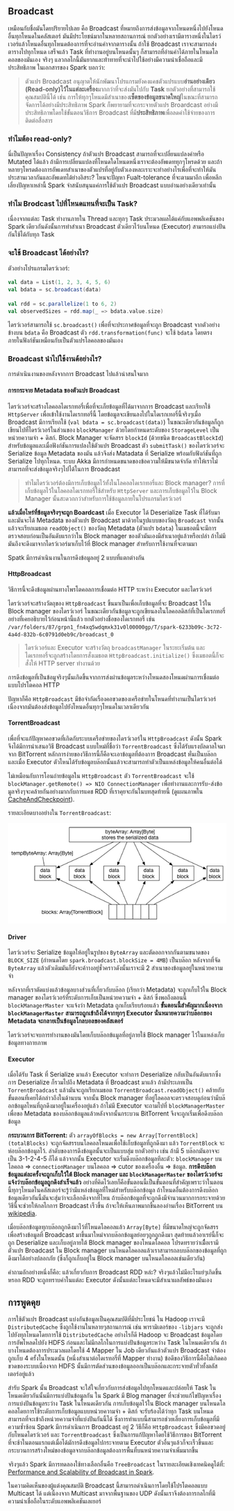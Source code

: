 ## Broadcast

เหมือนกับชื่อมันโดยปริยายไปเลย คือ Broadcast ที่หมายถึงการส่งข้อมูลจากโหนดหนึ่งไปยังโหนดอื่นทุกโหนดในคลัสเตอร์ มันมีประโยชน์มากในหลายสถานการณ์ ยกตัวอย่างเรามีตารางหนึ่งในไดรว์เวอร์แล้วโหนดอื่นทุกโหนดต้องการที่จะอ่านค่าจากตารางนั้น ถ้าใช้ Broadcast เราจะสามารถส่งตารางไปทุกโหนด เสร็จแล้ว Task ที่ทำงานอยู่บนโหนดนั้นๆ ก็สามารถที่อ่านค่าได้ภายในโหนดโลคอลของมันเอง จริงๆ แลวกลไกนี้มันยากและท้าทายที่จะนำไปใช้อย่างมีความน่าเชื่อถือและมีประสิทธิภาพ ในเอกสารของ Spark บอกว่า:

> ตัวแปร Broadcast อนุญาตให้นักพัฒนาโปรแกรมยังคงแคชตัวแปรแบบ**อ่านอย่างเดียว (Read-only)**ไว้ในแต่ละ**เครื่อง**มากกว่าที่จะส่งมันไปกับ **Task** ยกตัวอย่างที่สามารถใช้คุณสมบัตินี้ได้ เช่น การให้ทุกๆโหนดมีสำเนาของ**เซ็ตของข้อมูลขนาดใหญ่**ในขณะที่สามารถจัดการได้อย่างมีประสิทธิภาพ Spark ก็พยายามที่จะกระจายตัวแปร Broardcast อย่างมีประสิทธิภาพโดยใช้ขั้นตอนวิธีการ Broadcast ที่มี**ประสิทธิภาพ**เพื่อลดค่าใช้จ่ายของการติดต่อสื่อสาร

### ทำไมต้อง read-only?

นี่เป็นปัญหาเรื่อง Consistency ถ้าตัวแปร Broadcast สามารถที่จะเปลี่ยนแปลงค่าหรือ Mutated ได้แล้ว ถ้ามีการเปลี่ยนแปลงที่โหนดใดโหนดหนึ่งเราจะต้องอัพเดททุกๆโหรดด้วย และถ้าหลายๆโหรดต้องการอัพเดทสำเนาของตัวแปรที่อยู่กับตัวเองหละเราะจะทำอย่างไรเพื่อที่จะทำให้มันประสานเวลากันและอัพเดทได้ย่างอิสระ? ไหนจะปัญหา Fualt-tolerance ที่จะตามมาอีก เพื่อหลีกเลี่ยงปัญหาเหล่านี้ Spark จำสนับสนุนแค่การใช้ตัวแปร Broadcast แบบอ่านอย่างเดียวเท่านั้น

### ทำไม Brodcast ไปที่โหนดแทนที่จะเป็น Task?

เนื่องจากแต่ละ Task ทำงานภายใน Thread และทุกๆ Task ประมวลผลได้แค่กับแอพพลิเคชันของ Spark เดียวกันดังนั้นการทำสำเนา Broadcast ตัวเดียวไว้บนโหนด (Executor) สามารถแบ่งปันกันใช้ได้กับทุก Task

### จะใช้ Broadcast ได้อย่างไร?

ตัวอย่างโปรแกรมไดรว์เวอร์:

```scala
val data = List(1, 2, 3, 4, 5, 6)
val bdata = sc.broadcast(data)

val rdd = sc.parallelize(1 to 6, 2)
val observedSizes = rdd.map(_ => bdata.value.size)
```

ไดรว์เวอร์สามารถใช้ `sc.broadcast()` เพื่อที่จะประกาศข้อมูลที่จะถูก Broadcast จากตัวอย่างข้างบน `bdata` คือ Broadcast ตัว `rdd.transformation(func)` จะใช้ `bdata` โดยตรงภายในฟังก์ชันเหมือนกับเป็นตัวแปรโลคอลของมันเอง

### Broadcast นำไปใช้งานด้อย่างไร?

การดำเนินงานของหลังจากการ Broadcast ไปแล้วน่าสนใจมาก

#### การกระจาย Metadata ของตัวแปร Broadcast

ไดรว์เวอร์จะสร้างโลคอลไดเรกทอรี่เพื่อที่จะเก็ยข้อมูลที่ได้มาจากการ Broadcast และเรียกใช้ `HttpServer` เพื่อเข้าใช้งานไดเรกทอรี่นี้ โดยข้อมูลจะเขียนลงไปในไดเรกเทอรี่นี้จริงๆเมื่อ Broadcast มีการเรียกใช้ (`val bdata = sc.broadcast(data)`) ในขณะเดียวกันข้อมูลก็ถูกเขียนไปที่ไดรว์เวอร์ในส่วนของ `blockManager` ด้วยโดยกำหนดระดับของ `StorageLevel` เป็นหน่วยความจำ + ดิสก์. Block Manager จะจัดสรร `blockId` (ด้วยชนิด `BroadcastBlockId`) สำหรับข้อมูลและเมื่อฟังก์ชันการแปลงใช้ตัวแปร Broadcast ตัว `submitTask()` ของไดรว์เวอร์จะ Serialize ข้อมูล Metadata ของมัน แล้วจึงส่ง Matadata ที่ Serialize พร้อมกับฟังก์ชันที่ถูก Serialize ไปทุกโหนด. ระบบ Akka มีการกำหนดขนาดของข้อความให้มีขนาดจำกัด ทำให้เราไม่สามารถที่จะส่งข้อมูลจริงๆไปได้ในการ Broadcast

> ทำไมไดรว์เวอร์ต้องมีการเก็บข้อมูลไว้ทั้งในโลคอลไดเรกทอรี่และ Block manager? การที่เก็บข้อมูลไว้ในโลคอลไดเรกทอรี่ใช้สำหรับ `HttpServer` และการเก็บข้อมูลไว้ใน Block Manager นั้นสะดวกกว่าสำหรับการใช้ข้อมูลภายในโปรแกรมไดรว์เวอร์

**แล้วเมื่อไหร่ที่ข้อมูลจริงๆจะถูก Boardcast** เมื่อ Executor ได้ Deserialize Task ที่ได้รับมาและมันจะได้ Metadata ของตัวแปร Broadcast มาด้วยในรูปแบบของวัตถุ `Broadcast` จากนั้นแล้วจะเรียกเมธอต `readObject()` ของวัตถุ Metadata (ตัวแปร `bdata`) ในเมธอตนี้จะมีการตรวจสอบก่อนเป็นอันดับแรกว่าใน Block manager ของตัวมันเองมีสำเนาอยู่แล้วหรือเปล่า ถ้าไม่มีมันถึงจะดึงมาจากไดรว์เวอร์มาเก็บไว้ที่ Block manager สำหรับการใช้งานที่จะตามมา
 
Spatk มีการดำเนินงานในการดึงข้อมูลอยู่ 2 แบบที่แตกต่างกัน

#### HttpBroadcast

วิธีการนี้จะดึงข้อมูลผ่านทางโพรโตคอลการเชื่อมต่อ HTTP ระหว่าง Executor และไดรว์เวอร์

ไดรว์เวอร์จะสร้างวัตถุของ `HttpBroadcast` ขึ้นมาเป็นเพื่อเก็บข้อมูลที่จะ Broadcast ไว้ใน Block manager ของไดรว์เวอร์ ในขณะเดียวกันข้อมูลจะถูกเขียนลงในโลคอลดิสก์ที่เป็นไดเรกทอรี่อย่างที่เคยอธิบายไว้ก่อนหน้านี้แล้ว ยกตัวอย่างชื่อของไดเรกทอรี่ เช่น `/var/folders/87/grpn1_fn4xq5wdqmxk31v0l00000gp/T/spark-6233b09c-3c72-4a4d-832b-6c0791d0eb9c/broadcast_0`

> ไดรว์เวอร์และ Executor จะสร้างวัตถุ `broadcastManager` ในระยะเริ่มต้น และไดเรกทอรี่จะถูกสร้างโดยการสั่งเมธอต `HttpBroadcast.initialize()` ซึ่งเมธอตนี้ก็จะสั่งให้ HTTP server ทำงานด้วย

การดึงข้อมูลที่เป็นข้อมูจริงๆนั้นเกิดขึ้นจากการส่งผ่านข้อมูลระหว่างโหนดสองโหนดผ่านการเชื่อมต่อแบบโปรโตคอล HTTP

ปัญหาก็คือ `HttpBroadcast` มีข้อจำกัดเรื่องคอขวดของเครือข่ายในโหนดที่ทำงานเป็นไดรว์เวอร์เนื่องจากมันต้องส่งข้อมูลไปยังโหนดอื่นทุกๆโหนดในเวลาเดียวกัน

#### TorrentBroadcast

เพื่อที่จะแก้ปัญหาคอขวดที่เกิดกับระบบเครือข่ายของไดรว์เวอร์ใน `HttpBroadcast` ดังนั้น Spark จึงได้มีการนำเสนอวิธี Broadcast แบบใหม่ที่ชื่อว่า `TorrentBroadcast` ซึ่งได้รับแรงบัลดาลใจมาจาก BitTorrent หลักการง่ายของวิธีการนี้ก็คือจะเอาข้อมูลที่ต้องการ Broadcast หั่นเป็นบล๊อก และเมื่อ Executor ตัวไหนได้รับข้อมูลบล๊อกนั้นแล้วจะสามารถทำตัวเป็นแหล่งข้อมูลให้คนอื่นต่อได้

ไม่เหมือนกับการโอนถ่ายข้อมูลใน `HttpBroadcast` ตัว `TorrentBroadcast` จะใช้ `blockManager.getRemote() => NIO ConnectionManager` เพื่อทำงานและการรับ-ส่งข้อมูลจริงๆจะคล้ายกันอย่างมากกับการแคช RDD ที่เราคุยจะกันในบทสุดท้ายนี้ (ดูแผนภาพใน [CacheAndCheckpoint](https://github.com/JerryLead/SparkInternals/blob/master/markdown/6-CacheAndCheckpoint.md)).

รายละเอียดบางอย่างใน `TorrentBroadcast`:

![TorrentBroadcast](../PNGfigures/TorrentBroadcast.png)

#### Driver

ไดรว์เวอร์จะ Serialize ข้อมูลให้อยู่ในรูปของ `ByteArray` และตัดออกจากกันตามขนาดของ `BLOCK_SIZE` (กำหนดโดย `spark.broadcast.blockSize = 4MB`) เป็นบล๊อก หลังจากที่จัด `ByteArray` แล้วตัวเดิมมันก็ยังจะค้าางอยู่ชั่วคราวดังนั้นเราจะมี 2 สำเนาของข้อมูลอยู่ในหน่วยความจำ

หลังจากที่เราตัดแบ่งแล้วข้อมูลบางส่วนที่เกี่ยวกับบล๊อก (เรียกว่า Metadata) จะถูกเก็บไว้ใน Block manager ของไดรว์เวอร์ที่ระดับการเก็บเป็นหน่วยความจำ + ดิสก์ ซึ่งพอถึงตอนนี้ `blockManagerMaster` จะแจ้งว่า Metadata ถูกเก็บเรียบร้อยแล้ว **ขั้นตอนนี้สำคัญมากเนื่องจาก `blockManagerMaster` สามารถถูกเข้าถึงได้จากทุกๆ Executor นั่นหมายความว่าบล๊อกของ Metadata จะกลายเป็นข้อมูลโกลบอลของคลัสเตอร์**

ไดรว์เวอร์จะจบการทำงานของมันโดยเก็บบล๊อกข้แมูลที่อยู่ภายใช้ Block manager ไว้ในแหล่งเก็บข้อมูลทางกายภาพ

#### Executor

เมื่อได้รับ Task ที่ Serialize มาแล้ว Executor จะทำการ Deserialize กลับเป็นอันดับแรกซึ่งการ Deserialize ก็รวมไปถึง Metadata ที่ Broadcast มาแล้ว ถ้ามีประเภทเป็น `TorrentBroadcast` แล้วมันจะถูกเรียกเมธอต `TorrentBroadcast.readObject()` คล้ายกับขั้นตอนที่เคยได้กล่าวถึงในด้านบน จากนั้น Block manager ที่อยู่โลคอลจะตรวจสอบดูก่อนว่ามีบล๊อกข้อมูลไหนที่ถูกดึงมาอยู่ในเครื่องอยู่แล้ว ถ้าไม่มี Executor จะถามไปที่ `blockManagerMaster` เพื่อขอ Metadata ของบล๊อกข้อมูลแล้วหลังจากนั้นกระบวน BitTorrent จึงจะถูกเริ่มเพื่อดึงบล๊อกข้อมูล

**กระบวนการ BitTorrent:** ตัว `arrayOfBlocks = new Array[TorrentBlock](totalBlocks)` จะถูกจัดสรรบนโลคอลโหนดเพื่อใช้เก็บข้อมูลที่ถูกดึงมา แล้ว `TorrentBlock` จะห่อบล๊อกข้อมูลไว้. ลำดับของการดึงข้อมูลนั้นจะเป็นแบบสุ่ม ยกตัวอย่าง เช่น ถ้ามี 5 บล๊อกมันอาจจะเป็น 3-1-2-4-5 ก็ได้ แล้วจากนั้น Executor จะเริ่มดึงบล๊อกข้อมูลทีละตัว: `blockManager` บนโลคอล => `connectionManager` บนโลคอล => cutor ของเครื่องอื่น => ข้อมูล.  **การดึงบล๊อกข้อมูลแต่ละครั้งจะถูกเก็บใว้ใต้ Block manager และ `blockManagerMaster` ของไดรว์เวอร์จะแจ้งว่าบล๊อกข้อมูลถูกดึงสำเร็จแล้ว** อย่างที่คิดไว้เลยก็คือขั้นตอนนี้เป็นขั้นตอนที่สำคัญเพราะว่าในตอนนี้ทุกๆโหนดในคลัสเตอร์จะรู้ว่ามีแหล่งข้อมูลที่ใหม่สำหรับบล๊อกข้อมูล ถ้าโหนดอื่นต้องการดึงบล๊อกข้อมูลเดียวกันนี้มันจะสุ่มว่าจะเลือกดึงจากที่ไหน ถ้าบล๊อกข้อมูลที่จะถูกดึงมีจำนวนมากการกระจายด้วยวิธีนี้จะช่วยให้กลไกการ Broadcast เร็วขึ้น ถ้าจะให้เห็นภาพมากขึ้นลองอ่านเรื่อง BitTorrent บน [wikipedia](http://zh.wikipedia.org/wiki/BitTorrent_(%E5%8D%8F%E8%AE%AE)).

เมื่อบล๊อกข้อมูลทุกบล๊อกถูกดึงมาไว้ที่โหนดโลคอลแล้ว `Array[Byte]` ที่มีขนาดใหญ่จะถูกจัดสรรเพื่อสร้างข้อมูลที่ Broadcast มาขึ้นมาใหม่จากบล๊อกข้อมูลย่อยๆถูกถูกดึงมา สุดท้ายแล้วอาเรย์นี้ก็จะถูก Deserialize และเก็บอยู่ภายใต้ Block manager ของโหนดโลคอล โปรดทรายว่าเมืื่อเรามีตัวแปร Broadcast ใน Block manager บนโหนดโลคอลแล้วเราสามารถลบบล๊อกของข้อมูลที่ถูกดึงมาได้อย่างปลอกภัย (ซึ่งก็ถูกเก็บอยู่ใน Block manager บนโหนดโลคอลเช่นเดียวกัน)

คำถามอักอย่างหนึ่งก็คือ: แล้วเกี่ยวกับการ Broadcast RDD หล่ะ? จริงๆแล้วไม่มีอะไรแย่ๆเกิดขึ้นหรอก RDD จะถูกทราบค่าในแต่ละ Executor ดังนั้นแต่ละโหนดจะมีสำเนาผลลัพธ์ของมันเอง

## การพูดคุย

การใช้ตัวแปร Broadcast แบ่งกันข้อมูลเป็นคุณสมบัติที่มีประโยชน์ ใน Hadoop เราจะมี `DistributedCache` ซึ่งถูกใช้งานในหลายๆสถานการณ์ เช่น พารามิเตอร์ของ `-libjars` จะถูกส่งไปยังทุกโหนดโดยการใช้ `DistributedCache` อย่างไรก็ดี Hadoop จะ Broadcast ข้อมูลโดยการอัพโหลดไปยัง HDFS ก่อนและไม่มีกลไกในการแบ่งปันข้อมูลระหว่าง Task ในโหนดเดียวกัน ถ้าบางโหนดต้องการประมวลผลโดยใช้ 4 Mapper ใน Job เดียวกันแล้วตัวแปร Broadcast จำต้องถูกเก็บ 4 ครั้งในโหนดนั้น (หนึ่งสำเนาต่อไดเรทอรี่ที่ Mapper ทำงาน) ข้อดีของวิธีการนี้คือไม่เกิดคอขวดของระบบเนื่องจาก HDFS นั้นมีการตัดส่วนของข้อมูลออกเป็นบล๊อกและกระจายตัวทั่วทั้งตลัสเตอร์อยู่แล้ว

สำรับ Spark นั้น Broadcast จะใส่ใจเกี่ยวกับการส่งข้อมูลไปทุกโหนดและปล่อยให้ Task ในโหนดเดียวกันนั้นมีการแบ่งปันข้อมูลกัน ใน Spark มี Blog manager ที่จะช่วยแก้ไขปัญหาเรื่องการแบ่งปันข้อมูลระว่าง Task ในโหนดเดียวกัน การเก็บข้อมูลไว้ใน Block manager บนโหนดโลคอลโดยการใช้ระดับการเก็บข้อมูลแบบหน่วยความจำ + ดิสก์ จะรับร้องได้ว่าทุก Task บนโหนดสามารถที่จะเข้าถึงหน่วยความจำที่แบ่งปันกันนี้ได้ ซึ่งการทำแบบนี้สามารถช่วยเลี่ยงการเก็บข้อมูลที่มีความซ้ำซ้อน Spark มีการดำเนินการ Broadcast อยู่ 2 วิธีก็คือ `HttpBroadcast` ซึ่งมีคอขวดอยู่กับโหนดไดรว์เวอร์ และ `TorrentBroadcast` ซึ่งเป็นการแก้ปัญหาโดยใช้วิธีการของ BitTorrent ที่จะช้าในตอนแรกแต่เมื่อได้มัการดึงข้อมูลไปกระจายตาม Executor ตัวอื่นๆแล้วก็จะเร็วขึ้นและกระบวนการสร้างใหม่ของข้อมูลจากบล๊อกข้อมูลต้องการพื้นที่บนหน่วยความจำเพิ่มมากขึ้น

จริงๆแล้ว Spark มีการทดลองใช้ทางเลือกอื่นคือ `TreeBroadcast` ในรายละเอียดเชิงเทคนิคดูได้ที่: [Performance and Scalability of Broadcast in Spark](http://www.cs.berkeley.edu/~agearh/cs267.sp10/files/mosharaf-spark-bc-report-spring10.pdf).

ในความคิดเห็นของผู้แต่งคุณสมบัติ Broadcast นี้สามารถดำเนินการโดยใช้โปรโตคอลแบบ Multicast ได้ แต่เนื่องจาก Multicast มาจากพื้นฐานของ UDP ดังนั้นเราจึงต้องการกลไกที่มีความน่าเชื่อถือในระดับแอพพลิเคชันเลเยอร์